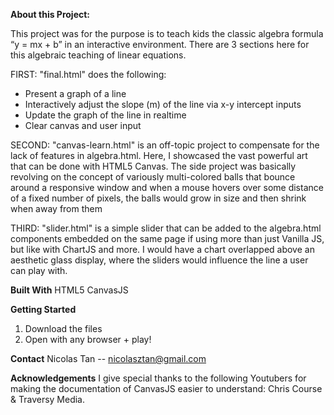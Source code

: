 **About this Project:**


This project was for the purpose is to teach kids the classic algebra formula “y = mx + b” in an interactive environment. 
There are 3 sections here for this algebraic teaching of linear equations. 

FIRST:
"final.html" does the following:
+ Present a graph of a line
+ Interactively adjust the slope (m) of the line via x-y intercept inputs
+ Update the graph of the line in realtime
+ Clear canvas and user input 

SECOND:
"canvas-learn.html" is an off-topic project to compensate for the lack of features in algebra.html. 
Here, I showcased the vast powerful art that can be done with HTML5 Canvas.
The side project was basically revolving on the concept of variously multi-colored balls that bounce 
around a responsive window and when a mouse hovers over some distance of a fixed number of pixels, the balls would grow in size and then shrink when away from them


THIRD:
 "slider.html" is a simple slider that can be added to the algebra.html components embedded on the same page if using more than just Vanilla JS, but like with ChartJS and more.
 I would have a chart overlapped above an aesthetic glass display, where the sliders would influence the line a user can play with.

**Built With**
HTML5
CanvasJS

**Getting Started**
1. Download the files
2. Open with any browser + play!

**Contact**
Nicolas Tan -- nicolasztan@gmail.com

**Acknowledgements**
I give special thanks to the following Youtubers for making the documentation of CanvasJS easier to understand: Chris Course & Traversy Media.
